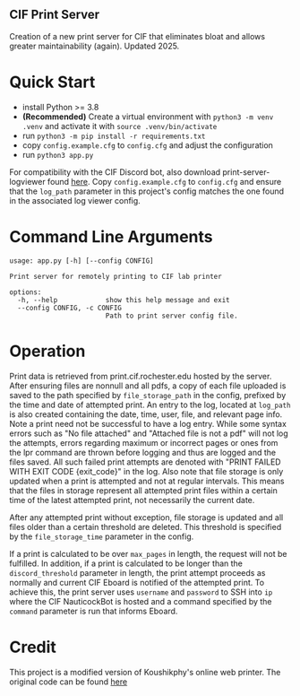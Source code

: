 CIF Print Server
------------------
Creation of a new print server for CIF that eliminates bloat and allows greater maintainability (again). Updated 2025.

# Quick Start
- install Python >= 3.8
- **(Recommended)** Create a virtual environment with `python3 -m venv .venv` and activate it with `source .venv/bin/activate`
- run `python3 -m pip install -r requirements.txt`
- copy `config.example.cfg` to `config.cfg` and adjust the configuration
- run `python3 app.py`

For compatibility with the CIF Discord bot, also download print-server-logviewer found [here](https://github.com/CIF-Rochester/print-server-logviewer).
Copy `config.example.cfg` to `config.cfg` and ensure that the `log_path` parameter in this project's config matches the one found
in the associated log viewer config.

# Command Line Arguments
```
usage: app.py [-h] [--config CONFIG]

Print server for remotely printing to CIF lab printer

options:
  -h, --help            show this help message and exit
  --config CONFIG, -c CONFIG
                        Path to print server config file.
```

# Operation
Print data is retrieved from print.cif.rochester.edu hosted by the server.  After ensuring files are nonnull and all pdfs,
a copy of each file uploaded is saved to the path specified by ``file_storage_path`` in the config, prefixed by the time and date of
attempted print.  An entry to the log, located at ``log_path`` is also created containing the date, time, user, file, and relevant page info.
Note a print need not be successful to have a log entry.  While some syntax errors such as "No file attached" and "Attached file is not a pdf"
will not log the attempts, errors regarding maximum or incorrect pages or ones from the lpr command are thrown before logging and thus are logged and the files saved.
All such failed print attempts are denoted with "PRINT FAILED WITH EXIT CODE {exit_code}" in the log.  Also note that file storage is only updated
when a print is attempted and not at regular intervals.  This means that the files in storage represent all attempted print
files within a certain time of the latest attempted print, not necessarily the current date.

After any attempted print without exception, file storage is updated and all files older than a certain threshold are deleted.
This threshold is specified by the ``file_storage_time`` parameter in the config.

If a print is calculated to be over `max_pages` in length, the request will not be fulfilled.  In addition, if a print is
calculated to be longer than the `discord_threshold` parameter in length, the print attempt proceeds as normally and current
CIF Eboard is notified of the attempted print.  To achieve this, the print server uses `username` and `password` to SSH
into `ip` where the CIF NauticockBot is hosted and a command specified by the `command` parameter is run that informs Eboard. 

# Credit
This project is a modified version of Koushikphy's online web printer.  The original code can be found
[here](https://github.com/Koushikphy/Web-Printer) 